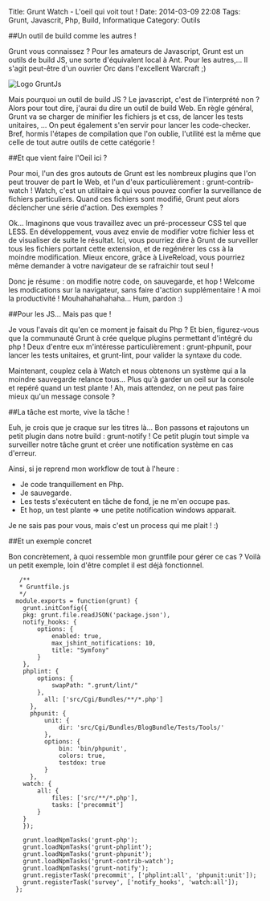 Title: Grunt Watch - L'oeil qui voit tout !
Date: 2014-03-09 22:08
Tags: Grunt, Javascrit, Php, Build, Informatique
Category: Outils

##Un outil de build comme les autres !

Grunt vous connaissez ? Pour les amateurs de Javascript, Grunt est un outils de build JS, une sorte d'équivalent local à Ant. Pour les autres,... Il s'agit peut-être d'un ouvrier Orc dans l'excellent Warcraft ;)

![Logo GruntJs]({filename}/images/grunt.png)

Mais pourquoi un outil de build JS ? Le javascript, c'est de l'interprété non ? Alors pour tout dire, j'aurai du dire un outil de build Web. En règle général, Grunt va se charger de minifier les fichiers js et css, de lancer les tests unitaires, ... On peut également s'en servir pour lancer les code-checker. Bref, hormis l'étapes de compilation que l'on oublie, l'utilité est la même que celle de tout autre outils de cette catégorie !

##Et que vient faire l'Oeil ici ?

Pour moi, l'un des gros autouts de Grunt est les nombreux plugins que l'on peut trouver de part le Web, et l'un d'eux particulièrement : grunt-contrib-watch ! Watch, c'est un utilitaire à qui vous pouvez confier la surveillance de fichiers particuliers. Quand ces fichiers sont modifié, Grunt peut alors déclencher une série d'action. Des exemples ?

Ok... Imaginons que vous travaillez avec un pré-processeur CSS tel que LESS. En développement, vous avez envie de modifier votre fichier less et de visualiser de suite le résultat. Ici, vous pourriez dire à Grunt de surveiller tous les fichiers portant cette extension, et de regénérer les css à la moindre modification. Mieux encore, grâce à LiveReload, vous pourriez même demander à votre navigateur de se rafraichir tout seul !

Donc je résume : on modifie notre code, on sauvegarde, et hop ! Welcome les modications sur la navigateur, sans faire d'action supplémentaire ! A moi la productivité ! Mouhahahahahaha... Hum, pardon :)

##Pour les JS... Mais pas que !

Je vous l'avais dit qu'en ce moment je faisait du Php ? Et bien, figurez-vous que la communauté Grunt à crée quelque plugins permettant d'intégré du php ! Deux d'entre eux m'intéresse particulièrement : grunt-phpunit, pour lancer les tests unitaires, et grunt-lint, pour valider la syntaxe du code.

Maintenant, couplez cela à Watch et nous obtenons un système qui a la moindre sauvegarde relance tous... Plus qu'à garder un oeil sur la console et repéré quand un test plante ! Ah, mais attendez, on ne peut pas faire mieux qu'un message console ?

##La tâche est morte, vive la tâche !

Euh, je crois que je craque sur les titres là... Bon passons et rajoutons un petit plugin dans notre build : grunt-notify ! Ce petit plugin tout simple va surveiller notre tâche grunt et créer une notification système en cas d'erreur.

Ainsi, si je reprend mon workflow de tout à l'heure :

- Je code tranquillement en Php.
- Je sauvegarde.
- Les tests s'exécutent en tâche de fond, je ne m'en occupe pas.
- Et hop, un test plante => une petite notification windows apparait.

Je ne sais pas pour vous, mais c'est un process qui me plait ! :)

##Et un exemple concret

Bon concrètement, à quoi ressemble mon gruntfile pour gérer ce cas ? Voilà un petit exemple, loin d'être complet il est déjà fonctionnel.

       /**
       * Gruntfile.js
       */
      module.exports = function(grunt) {
        grunt.initConfig({
        pkg: grunt.file.readJSON('package.json'),
        notify_hooks: {
            options: {
                enabled: true,
                max_jshint_notifications: 10,
                title: "Symfony"
            }
        },
        phplint: {
            options: {
                swapPath: ".grunt/lint/"
            },
              all: ['src/Cgi/Bundles/**/*.php']
          },
          phpunit: {
              unit: {
                  dir: 'src/Cgi/Bundles/BlogBundle/Tests/Tools/'
              },
              options: {
                  bin: 'bin/phpunit',
                  colors: true,
                  testdox: true
              }
          },
        watch: {
            all: {
                files: ['src/**/*.php'],
                tasks: ['precommit']
            }
        }
        });

        grunt.loadNpmTasks('grunt-php');
        grunt.loadNpmTasks('grunt-phplint');
        grunt.loadNpmTasks('grunt-phpunit');
        grunt.loadNpmTasks('grunt-contrib-watch');
        grunt.loadNpmTasks('grunt-notify');
        grunt.registerTask('precommit', ['phplint:all', 'phpunit:unit']);
        grunt.registerTask('survey', ['notify_hooks', 'watch:all']);
      };
